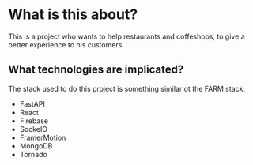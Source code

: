 # What is this about?

This is a project who wants to help restaurants and coffeshops, to give a better experience to his customers.

## What technologies are implicated?

The stack used to do this project is something similar ot the FARM stack:

- FastAPI
- React
- Firebase
- SockeIO
- FramerMotion
- MongoDB
- Tornado
